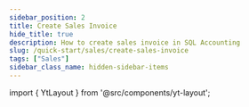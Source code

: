 ```yaml
---
sidebar_position: 2
title: Create Sales Invoice
hide_title: true
description: How to create sales invoice in SQL Accounting
slug: /quick-start/sales/create-sales-invoice
tags: ["Sales"]
sidebar_class_name: hidden-sidebar-items
--- 
```


import { YtLayout } from '@src/components/yt-layout';

<YtLayout 
  url="https://www.youtube.com/embed/J4VjX1y80YA?autoplay=1"
  videoId="J4VjX1y80YA"
  title="Sales Invoice"
/>
